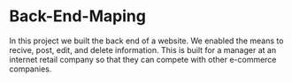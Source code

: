 # Back-End-Maping
In this project we built the back end of a website. We enabled the means to recive, post, edit, and delete information. This is built for a manager at an internet retail company so that they can compete with other e-commerce companies. 